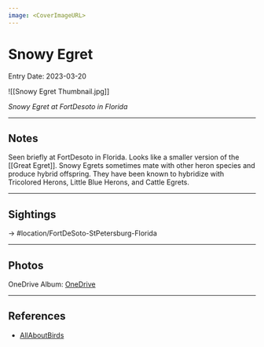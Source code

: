 ```yaml
---
image: <CoverImageURL>
---
```


# Snowy Egret
Entry Date: 2023-03-20

![[Snowy Egret Thumbnail.jpg]]

*Snowy Egret at FortDesoto in Florida*

---------------------------------------------------------------
## Notes

Seen briefly at FortDesoto in Florida. Looks like a smaller version of the [[Great Egret]]. Snowy Egrets sometimes mate with other heron species and produce hybrid offspring. They have been known to hybridize with Tricolored Herons, Little Blue Herons, and Cattle Egrets.

---------------------------------------------------------------
## Sightings

-> #location/FortDeSoto-StPetersburg-Florida 

---------------------------------------------------------------
## Photos
OneDrive Album: [OneDrive](https://1drv.ms/u/s!AvaIuMdCo_w-hM0g0QK-Ch66hKhhAQ?e=GNsiH5)

---------------------------------------------------------------
## References
- [AllAboutBirds](linkUrl)
